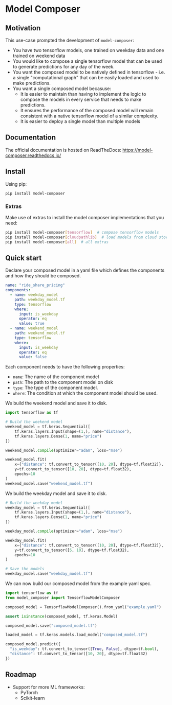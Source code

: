 # Model Composer

## Motivation

This use-case prompted the development of `model-composer`:

- You have two tensorflow models, one trained on weekday data and one trained on weekend data
- You would like to compose a single tensorflow model that can be used to generate predictions for any day of the week.
- You want the composed model to be natively defined in tensorflow - i.e. a single "computational graph" that can be easily loaded and used to make predictions.
- You want a single composed model becasuse:
  - It is easier to maintain than having to implement the logic to compose the models in every service that needs to make predictions.
  - It ensures the performance of the composed model will remain consistent with a native tensorflow model of a similar complexity.
  - It is easier to deploy a single model than multiple models

## Documentation

The official documentation is hosted on ReadTheDocs: https://model-composer.readthedocs.io/

## Install

Using pip:

```
pip install model-composer
```

### Extras

Make use of extras to install the model composer implementations that you need:

```bash
pip install model-composer[tensorflow]  # compose tensorflow models
pip install model-composer[cloudpathlib]  # load models from cloud storage
pip install model-composer[all]  # all extras
```

## Quick start

Declare your composed model in a yaml file which defines the components and how they should be composed.

```yaml title="example.yaml"
name: "ride_share_pricing"
components:
  - name: weekday_model
    path: weekday_model.tf
    type: tensorflow
    where:
      input: is_weekday
      operator: eq
      value: true
  - name: weekend_model
    path: weekend_model.tf
    type: tensorflow
    where:
      input: is_weekday
      operator: eq
      value: false
```

Each component needs to have the following properties:

- `name`: The name of the component model
- `path`: The path to the component model on disk
- `type`: The type of the component model.
- `where`: The condition at which the component model should be used.

We build the weekend model and save it to disk.

```python
import tensorflow as tf

# Build the weekend model
weekend_model = tf.keras.Sequential([
    tf.keras.layers.Input(shape=(1,), name="distance"),
    tf.keras.layers.Dense(1, name="price")
])

weekend_model.compile(optimizer="adam", loss="mse")

weekend_model.fit(
    x={"distance": tf.convert_to_tensor([10, 20], dtype=tf.float32)},
    y=tf.convert_to_tensor([10, 20], dtype=tf.float32),
    epochs=10
)
weekend_model.save("weekend_model.tf")
```

We build the weekday model and save it to disk.

```python
# Build the weekday model
weekday_model = tf.keras.Sequential([
    tf.keras.layers.Input(shape=(1,), name="distance"),
    tf.keras.layers.Dense(1, name="price")
])

weekday_model.compile(optimizer="adam", loss="mse")

weekday_model.fit(
    x={"distance": tf.convert_to_tensor([10, 20], dtype=tf.float32)},
    y=tf.convert_to_tensor([5, 10], dtype=tf.float32),
    epochs=10
)

# Save the models
weekday_model.save("weekday_model.tf")
```

We can now build our composed model from the example yaml spec.

```python
import tensorflow as tf
from model_composer import TensorflowModelComposer

composed_model = TensorflowModelComposer().from_yaml("example.yaml")

assert isinstance(composed_model, tf.keras.Model)

composed_model.save("composed_model.tf")

loaded_model = tf.keras.models.load_model("composed_model.tf")

composed_model.predict({
  "is_weekday": tf.convert_to_tensor([True, False], dtype=tf.bool),
  "distance": tf.convert_to_tensor([10, 20], dtype=tf.float32)
})
```

## Roadmap

- Support for more ML frameworks:
  - PyTorch
  - Scikit-learn
